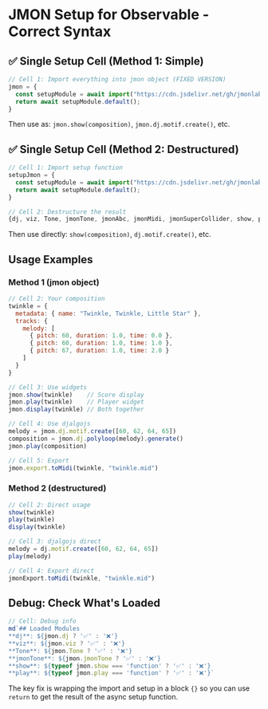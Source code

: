 # JMON Setup for Observable - Correct Syntax

## ✅ Single Setup Cell (Method 1: Simple)

```javascript
// Cell 1: Import everything into jmon object (FIXED VERSION)
jmon = {
  const setupModule = await import("https://cdn.jsdelivr.net/gh/jmonlabs/jmon-format@main/jmon-setup-fixed.js");
  return await setupModule.default();
}
```

Then use as: `jmon.show(composition)`, `jmon.dj.motif.create()`, etc.

## ✅ Single Setup Cell (Method 2: Destructured)

```javascript
// Cell 1: Import setup function
setupJmon = {
  const setupModule = await import("https://cdn.jsdelivr.net/gh/jmonlabs/jmon-format@main/jmon-setup.js");
  return await setupModule.default();
}

// Cell 2: Destructure the result
{dj, viz, Tone, jmonTone, jmonAbc, jmonMidi, jmonSuperCollider, show, play, display, export: jmonExport} = setupJmon
```

Then use directly: `show(composition)`, `dj.motif.create()`, etc.

## Usage Examples

### Method 1 (jmon object)
```javascript
// Cell 2: Your composition
twinkle = {
  metadata: { name: "Twinkle, Twinkle, Little Star" },
  tracks: {
    melody: [
      { pitch: 60, duration: 1.0, time: 0.0 },
      { pitch: 60, duration: 1.0, time: 1.0 },
      { pitch: 67, duration: 1.0, time: 2.0 }
    ]
  }
}

// Cell 3: Use widgets
jmon.show(twinkle)    // Score display
jmon.play(twinkle)    // Player widget
jmon.display(twinkle) // Both together

// Cell 4: Use djalgojs
melody = jmon.dj.motif.create([60, 62, 64, 65])
composition = jmon.dj.polyloop(melody).generate()
jmon.play(composition)

// Cell 5: Export
jmon.export.toMidi(twinkle, "twinkle.mid")
```

### Method 2 (destructured)
```javascript
// Cell 2: Direct usage
show(twinkle)
play(twinkle) 
display(twinkle)

// Cell 3: djalgojs direct
melody = dj.motif.create([60, 62, 64, 65])
play(melody)

// Cell 4: Export direct
jmonExport.toMidi(twinkle, "twinkle.mid")
```

## Debug: Check What's Loaded

```javascript
// Cell: Debug info
md`## Loaded Modules
**dj**: ${jmon.dj ? '✅' : '❌'}  
**viz**: ${jmon.viz ? '✅' : '❌'}  
**Tone**: ${jmon.Tone ? '✅' : '❌'}  
**jmonTone**: ${jmon.jmonTone ? '✅' : '❌'}  
**show**: ${typeof jmon.show === 'function' ? '✅' : '❌'}  
**play**: ${typeof jmon.play === 'function' ? '✅' : '❌'}`
```

The key fix is wrapping the import and setup in a block `{}` so you can use `return` to get the result of the async setup function.